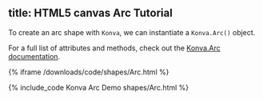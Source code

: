 title: HTML5 canvas Arc Tutorial
---

To create an arc shape with `Konva`, we can instantiate a `Konva.Arc()` object.

For a full list of attributes and methods, check out the [Konva.Arc documentation](/api/Konva.Arc.html).

{% iframe /downloads/code/shapes/Arc.html %}

{% include_code Konva Arc Demo shapes/Arc.html %}
